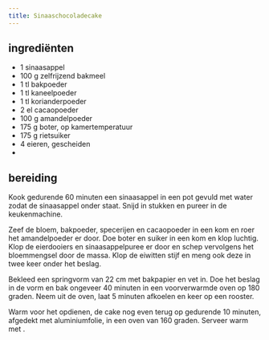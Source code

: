 ```yaml
---
title: Sinaaschocoladecake
---
```


## ingrediënten
* 1 sinaasappel
* 100 g zelfrijzend bakmeel
* 1 tl bakpoeder
* 1 tl kaneelpoeder
* 1 tl korianderpoeder
* 2 el cacaopoeder
* 100 g amandelpoeder
* 175 g boter, op kamertemperatuur
* 175 g rietsuiker
* 4 eieren, gescheiden
* 

## bereiding
Kook gedurende 60 minuten een sinaasappel in een pot gevuld met water zodat de sinaasappel onder staat. Snijd in stukken en pureer in de keukenmachine.

Zeef de bloem, bakpoeder, specerijen en cacaopoeder in een kom en roer het amandelpoeder er door. Doe boter en suiker in een kom en klop luchtig. Klop de eierdooiers en sinaasappelpuree er door en schep vervolgens het bloemmengsel door de massa. Klop de eiwitten stijf en meng ook deze in twee keer onder het beslag.

Bekleed een springvorm van 22 cm met bakpapier en vet in. Doe het beslag in de vorm en bak ongeveer 40 minuten in een voorverwarmde oven op 180 graden. Neem uit de oven, laat 5 minuten afkoelen en keer op een rooster.

Warm voor het opdienen, de cake nog even terug op gedurende 10 minuten, afgedekt met aluminiumfolie, in een oven van 160 graden. Serveer warm met .

